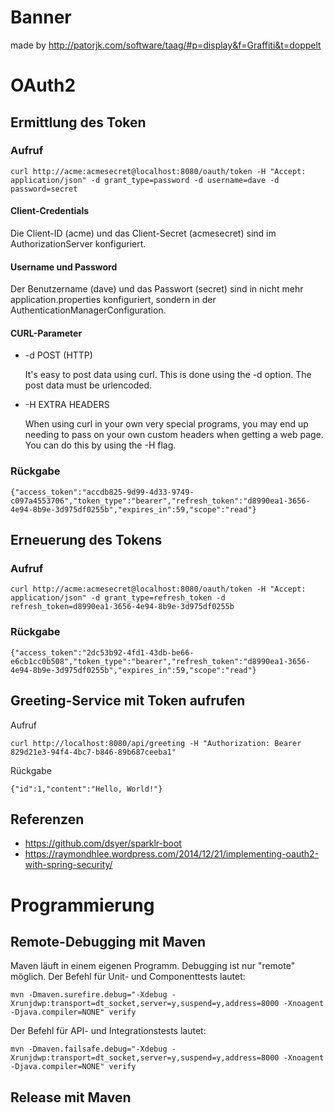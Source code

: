 # Banner
made by <http://patorjk.com/software/taag/#p=display&f=Graffiti&t=doppelt>

# OAuth2

## Ermittlung des Token

### Aufruf
 
    curl http://acme:acmesecret@localhost:8080/oauth/token -H "Accept: application/json" -d grant_type=password -d username=dave -d password=secret

#### Client-Credentials

Die Client-ID (acme) und das Client-Secret (acmesecret) sind im AuthorizationServer konfiguriert.

#### Username und Password

Der Benutzername (dave) und das Passwort (secret) sind in nicht mehr application.properties konfiguriert, sondern in der AuthenticationManagerConfiguration.

#### CURL-Parameter
* -d POST (HTTP)

  It's easy to post data using curl. This is done using the -d <data> option. The post data must 
  be urlencoded.
  
* -H EXTRA HEADERS

  When using curl in your own very special programs, you may end up needing to pass on your own 
  custom headers when getting a web page. You can do this by using the -H flag.

### Rückgabe

    {"access_token":"accdb825-9d99-4d33-9749-c097a4553706","token_type":"bearer","refresh_token":"d8990ea1-3656-4e94-8b9e-3d975df0255b","expires_in":59,"scope":"read"}
    
## Erneuerung des Tokens

### Aufruf

    curl http://acme:acmesecret@localhost:8080/oauth/token -H "Accept: application/json" -d grant_type=refresh_token -d refresh_token=d8990ea1-3656-4e94-8b9e-3d975df0255b
    
### Rückgabe

    {"access_token":"2dc53b92-4fd1-43db-be66-e6cb1cc0b508","token_type":"bearer","refresh_token":"d8990ea1-3656-4e94-8b9e-3d975df0255b","expires_in":59,"scope":"read"}

## Greeting-Service mit Token aufrufen

Aufruf

    curl http://localhost:8080/api/greeting -H "Authorization: Bearer 829d21e3-94f4-4bc7-b846-89b687ceeba1" 
 
Rückgabe

    {"id":1,"content":"Hello, World!"}

## Referenzen
* <https://github.com/dsyer/sparklr-boot>
* <https://raymondhlee.wordpress.com/2014/12/21/implementing-oauth2-with-spring-security/>

# Programmierung

## Remote-Debugging mit Maven

Maven läuft in einem eigenen Programm. Debugging ist nur "remote" möglich. Der Befehl für Unit- und Componenttests lautet:

    mvn -Dmaven.surefire.debug="-Xdebug -Xrunjdwp:transport=dt_socket,server=y,suspend=y,address=8000 -Xnoagent -Djava.compiler=NONE" verify

Der Befehl für API- und Integrationstests lautet:

    mvn -Dmaven.failsafe.debug="-Xdebug -Xrunjdwp:transport=dt_socket,server=y,suspend=y,address=8000 -Xnoagent -Djava.compiler=NONE" verify

## Release mit Maven

